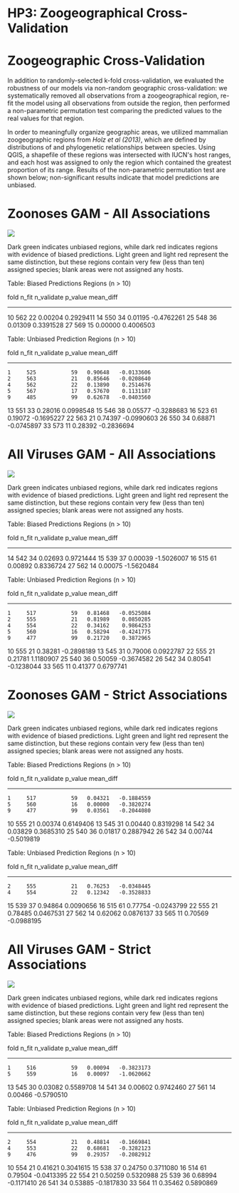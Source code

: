 # HP3: Zoogeographical Cross-Validation




# Zoogeographic Cross-Validation

In addition to randomly-selected k-fold cross-validation, we evaluated the robustness of our models via non-random geographic cross-validation: we systematically removed all observations from a zoogeographical region, re-fit the model using all observations from outside the region, then performed a non-parametric permutation test comparing the predicted values to the real values for that region.

In order to meaningfully organize geographic areas, we utilized mammalian zoogeographic regions from *Holz et al (2013)*, which are defined by distributions of and phylogenetic relationships between species. Using QGIS, a shapefile of these regions was intersected with IUCN's host ranges, and each host was assigned to only the region which contained the greatest proportion of its range. Results of the non-parametric permutation test are shown below; non-significant results indicate that model predictions are unbiased.



# Zoonoses GAM - All Associations

![](geo_cross_files/figure-html/all-zoo-1.png)<!-- -->

Dark green indicates unbiased regions, while dark red indicates regions with evidence of biased predictions. Light green and light red represent the same distinction, but these regions contain very few (less than ten) assigned species; blank areas were not assigned any hosts. 


Table: Biased Predictions Regions (n > 10)

 fold   n_fit   n_validate   p_value    mean_diff
-----  ------  -----------  --------  -----------
   10     562           22   0.00204    0.2929411
   14     550           34   0.01195   -0.4762261
   25     548           36   0.01309    0.3391528
   27     569           15   0.00000    0.4006503



Table: Unbiased Prediction Regions (n > 10)

 fold   n_fit   n_validate   p_value    mean_diff
-----  ------  -----------  --------  -----------
    1     525           59   0.90648   -0.0133606
    2     563           21   0.85646   -0.0208640
    4     562           22   0.13890    0.2514676
    5     567           17   0.57670    0.1131187
    9     485           99   0.62678   -0.0403560
   13     551           33   0.28016    0.0998548
   15     546           38   0.05577   -0.3288683
   16     523           61   0.19072   -0.1695227
   22     563           21   0.74397   -0.0990603
   26     550           34   0.68871   -0.0745897
   33     573           11   0.28392   -0.2836694

# All Viruses GAM - All Associations

![](geo_cross_files/figure-html/all-viruses-1.png)<!-- -->

Dark green indicates unbiased regions, while dark red indicates regions with evidence of biased predictions. Light green and light red represent the same distinction, but these regions contain very few (less than ten) assigned species; blank areas were not assigned any hosts. 


Table: Biased Predictions Regions (n > 10)

 fold   n_fit   n_validate   p_value    mean_diff
-----  ------  -----------  --------  -----------
   14     542           34   0.02693    0.9721444
   15     539           37   0.00039   -1.5026007
   16     515           61   0.00892    0.8336724
   27     562           14   0.00075   -1.5620484



Table: Unbiased Prediction Regions (n > 10)

 fold   n_fit   n_validate   p_value    mean_diff
-----  ------  -----------  --------  -----------
    1     517           59   0.81468   -0.0525084
    2     555           21   0.81989    0.0850285
    4     554           22   0.34162    0.9864253
    5     560           16   0.58294   -0.4241775
    9     477           99   0.21720    0.3872965
   10     555           21   0.38281   -0.2898189
   13     545           31   0.79006    0.0922787
   22     555           21   0.21781    1.1180907
   25     540           36   0.50059   -0.3674582
   26     542           34   0.80541   -0.1238044
   33     565           11   0.41377    0.6797741

# Zoonoses GAM - Strict Associations

![](geo_cross_files/figure-html/strict-zoo-1.png)<!-- -->

Dark green indicates unbiased regions, while dark red indicates regions with evidence of biased predictions. Light green and light red represent the same distinction, but these regions contain very few (less than ten) assigned 
species; blank areas were not assigned any hosts. 


Table: Biased Predictions Regions (n > 10)

 fold   n_fit   n_validate   p_value    mean_diff
-----  ------  -----------  --------  -----------
    1     517           59   0.04321   -0.1884559
    5     560           16   0.00000   -0.3820274
    9     477           99   0.03561   -0.2044080
   10     555           21   0.00374    0.6149406
   13     545           31   0.00440    0.8319298
   14     542           34   0.03829    0.3685310
   25     540           36   0.01817    0.2887942
   26     542           34   0.00744   -0.5019819



Table: Unbiased Prediction Regions (n > 10)

 fold   n_fit   n_validate   p_value    mean_diff
-----  ------  -----------  --------  -----------
    2     555           21   0.76253   -0.0348445
    4     554           22   0.12342   -0.3528833
   15     539           37   0.94864    0.0090656
   16     515           61   0.77754   -0.0243799
   22     555           21   0.78485    0.0467531
   27     562           14   0.62062    0.0876137
   33     565           11   0.70569   -0.0988195

# All Viruses GAM - Strict Associations

![](geo_cross_files/figure-html/strict-viruses-1.png)<!-- -->

Dark green indicates unbiased regions, while dark red indicates regions with evidence of biased predictions. Light green and light red represent the same distinction, but these regions contain very few (less than ten) assigned species; blank areas were not assigned any hosts. 


Table: Biased Predictions Regions (n > 10)

 fold   n_fit   n_validate   p_value    mean_diff
-----  ------  -----------  --------  -----------
    1     516           59   0.00094   -0.3823173
    5     559           16   0.00097   -1.0620662
   13     545           30   0.03082    0.5589708
   14     541           34   0.00602    0.9742460
   27     561           14   0.00466   -0.5790510



Table: Unbiased Prediction Regions (n > 10)

 fold   n_fit   n_validate   p_value    mean_diff
-----  ------  -----------  --------  -----------
    2     554           21   0.48814   -0.1669841
    4     553           22   0.68681   -0.3282123
    9     476           99   0.29357   -0.2082912
   10     554           21   0.41621    0.3041615
   15     538           37   0.24750    0.3711080
   16     514           61   0.79504   -0.0413395
   22     554           21   0.50259    0.5320988
   25     539           36   0.68994   -0.1171410
   26     541           34   0.53885   -0.1817830
   33     564           11   0.35462    0.5890869
